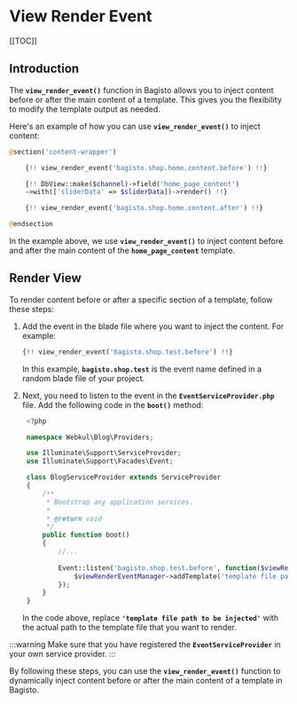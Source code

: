 # View Render Event

[[TOC]]

## Introduction

The **`view_render_event()`** function in Bagisto allows you to inject content before or after the main content of a template. This gives you the flexibility to modify the template output as needed.

Here's an example of how you can use **`view_render_event()`** to inject content:

```php
@section('content-wrapper')

    {!! view_render_event('bagisto.shop.home.content.before') !!}

    {!! DbView::make($channel)->field('home_page_content')
    ->with(['sliderData' => $sliderData])->render() !!}

    {!! view_render_event('bagisto.shop.home.content.after') !!}

@endsection
```

In the example above, we use **`view_render_event()`** to inject content before and after the main content of the **`home_page_content`** template.

## Render View

To render content before or after a specific section of a template, follow these steps:

1. Add the event in the blade file where you want to inject the content. For example:

   ```php
   {!! view_render_event('bagisto.shop.test.before') !!}
   ```

   In this example, **`bagisto.shop.test`** is the event name defined in a random blade file of your project.

2. Next, you need to listen to the event in the **`EventServiceProvider.php`** file. Add the following code in the **`boot()`** method:

   ```php
    <?php

    namespace Webkul\Blog\Providers;

    use Illuminate\Support\ServiceProvider;
    use Illuminate\Support\Facades\Event;

    class BlogServiceProvider extends ServiceProvider
    {
        /**
         * Bootstrap any application services.
         *
         * @return void
         */
        public function boot()
        {
            //...
                
            Event::listen('bagisto.shop.test.before', function($viewRenderEventManager) {
                $viewRenderEventManager->addTemplate('template file path to be injected');
            });
        }
    }
   ```

   In the code above, replace **`'template file path to be injected'`** with the actual path to the template file that you want to render.

:::warning
   Make sure that you have registered the **`EventServiceProvider`** in your own service provider.
:::

By following these steps, you can use the **`view_render_event()`** function to dynamically inject content before or after the main content of a template in Bagisto.